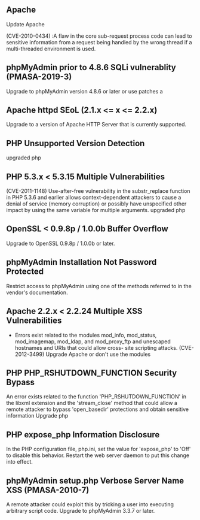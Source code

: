 ## Apache 
Update Apache

(CVE-2010-0434) :A flaw in the core sub-request process code can lead to sensitive information from a request being handled by the wrong thread if a multi-threaded environment is used. 

## phpMyAdmin prior to 4.8.6 SQLi vulnerablity (PMASA-2019-3)
Upgrade to phpMyAdmin version 4.8.6 or later
or use patches
a
## Apache httpd SEoL (2.1.x <= x <= 2.2.x)
Upgrade to a version of Apache HTTP Server that is currently supported.

## PHP Unsupported Version Detection
upgraded php

## PHP 5.3.x < 5.3.15 Multiple Vulnerabilities
(CVE-2011-1148)
Use-after-free vulnerability in the substr_replace function in PHP 5.3.6 and earlier allows context-dependent attackers to cause a denial of service (memory corruption) or possibly have unspecified other impact by using the same variable for multiple arguments.
upgraded php


## OpenSSL < 0.9.8p / 1.0.0b Buffer Overflow
Upgrade to OpenSSL 0.9.8p / 1.0.0b or later.

## phpMyAdmin Installation Not Password Protected
Restrict access to phpMyAdmin using one of the methods referred to in the vendor's documentation.

## Apache 2.2.x < 2.2.24 Multiple XSS Vulnerabilities
- Errors exist related to the modules mod_info, mod_status, mod_imagemap, mod_ldap, and mod_proxy_ftp and unescaped hostnames and URIs that could allow cross- site scripting attacks. (CVE-2012-3499)
Upgrade Apache or don't use the modules

## PHP PHP_RSHUTDOWN_FUNCTION Security Bypass
An error exists related to the function 'PHP_RSHUTDOWN_FUNCTION' in the libxml extension and the 'stream_close' method that could allow a remote attacker to bypass 'open_basedir' protections and obtain sensitive information
Upgrade php

## PHP expose_php Information Disclosure
In the PHP configuration file, php.ini, set the value for 'expose_php' to 'Off' to disable this behavior. Restart the web server daemon to put this change into effect.

## phpMyAdmin setup.php Verbose Server Name XSS (PMASA-2010-7)
A remote attacker could exploit this by tricking a user into executing arbitrary script code.
Upgrade to phpMyAdmin 3.3.7 or later.